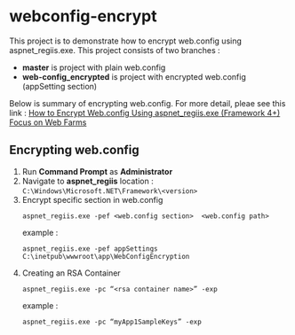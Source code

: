 # webconfig-encrypt
This project is to demonstrate how to encrypt web.config using aspnet_regiis.exe.
This project consists of two branches :
- **master** is project with plain web.config
- **web-config_encrypted** is project with encrypted web.config (appSetting section)

Below is summary of encrypting web.config. For more detail, pleae see this link : [How to Encrypt Web.config Using aspnet_regiis.exe (Framework 4+) Focus on Web Farms](https://www.codeproject.com/Tips/877258/How-to-Encrypt-Web-config-Using-aspnet-regiis-exe)
## Encrypting web.config
1. Run **Command Prompt** as **Administrator**
2. Navigate to **aspnet_regiis** location : `C:\Windows\Microsoft.NET\Framework\<version>`
3. Encrypt specific section in web.config
   ```
   aspnet_regiis.exe -pef <web.config section>  <web.config path>
   ```
   example :
   ```
   aspnet_regiis.exe -pef appSettings  C:\inetpub\wwwroot\app\WebConfigEncryption
   ```
4. Creating an RSA Container
   ```
   aspnet_regiis.exe -pc “<rsa container name>” -exp
   ```
   example :
   ```
   aspnet_regiis.exe -pc “myApp1SampleKeys” -exp
   ```
